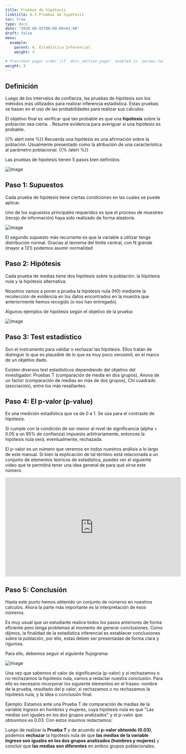 ```yaml
---
title: Pruebas de hipótesis
linktitle: 6.3 Pruebas de hipótesis
toc: true
type: docs
date: "2020-08-05T00:00:00+01:00"
draft: false
menu:
  example:
    parent: 6. Estadística Inferencial
    weight: 3

# Prev/next pager order (if `docs_section_pager` enabled in `params.toml`)
weight: 3
---
```


## Definición

Luego de los intervalos de confianza, las pruebas de hipótesis son los métodos más utilizados para realizar inferencia estadística. Estas pruebas se basan en el uso de las probabilidades para realizar sus cálculos. 

El objetivo final es verificar qué tan probable es que una **hipótesis** sobre la población sea cierta. . Resume evidencia para averiguar si una hipótesis es probable.

{{% alert note %}}
Recuerda una hipótesis es una afirmación sobre la población. Usualmente presentado como la atribución de una característica al parámetro poblacional. 
{{% /alert %}}

Las pruebas de hipótesis tienen 5 pasos bien definidos:

![Image](/cursos/6-3-1.jpg)

## Paso 1: Supuestos

Cada prueba de hipótesis tiene ciertas condiciones en las cuales se puede aplicar.

Uno de los supuestos principales requeridos es que el proceso de muestreo (recojo de información) haya sido realizado de forma aleatoria. 

![Image](/cursos/6-3-2.jpg)

El segundo supuesto más recurrente es que la variable a utilizar tenga distribución normal.  Gracias al teorema del límite central, con N grande (mayor a 121) podemos asumir normalidad

## Paso 2: Hipótesis

Cada prueba de medias tiene dos hipótesis sobre la población: la hipótesis nula y la hipótesis alternativa.

Nosotros vamos a poner a prueba la hipótesis nula (H0) mediante la recolección de evidencia en los datos encontrados en la muestra que anteriormente hemos recogido (o nos han entregado).

Algunos ejemplos de hipótesis según el objetivo de la prueba:

![Image](/cursos/6-3-3.jpg)

## Paso 3: Test estadístico

Son el instrumento para validar o rechazar las hipótesis. Ellos tratan de distinguir lo que es plausible de lo que es muy poco verosímil, en el marco de un objetivo dado.

Existen diversos test estadísticos dependiendo del objetivo del investigador: Pruebas T (comparación de media en dos grupos), Anova de un factor (comparación de medias en más de dos grupos), Chi cuadrado (asociación), entre los más resaltantes. 


## Paso 4: El p-valor (p-value)

Es una medición estadística que va de 0 a 1. Se usa para el contraste de hipótesis.

Si cumple con la condición de ser menor al nivel de significancia (alpha = 0.05 a un 95% de confianza) impuesto arbitrariamente, entonces la hipótesis nula será, eventualmente, rechazada.

El p-valor es un número que veremos en todos nuestros análisis a lo largo de este manual. Si bien la explicación de tal término está relacionada a un conjunto de elementos teóricos de estadística, puedes ver el siguiente video que te permitirá tener una idea general de para qué sirve este número. 

<iframe width="560" height="315" src="https://www.youtube.com/embed/ibmjzFv4K1Y" frameborder="0" allow="accelerometer; autoplay; encrypted-media; gyroscope; picture-in-picture" allowfullscreen></iframe>

## Paso 5: Conclusión

Hasta este punto hemos obtenido un conjunto de números en nuestros calculos. Ahora la parte más importante es la interpretación de esos números. 

Es muy usual que un estudiante realice todos los pasos anteriores de forma eficiente pero tenga problemas al momento de generar conclusiones. Como dijimos, la finalidad de la estadística inferencial es establecer conclusiones sobre la población, por ello, estas deben ser presentadas de forma clara y rigurosa. 

Para ello, debemos seguir el siguiente flujograma:

![Image](/cursos/6-3-4.jpg)

Una vez que sabemos el valor de significancia (p-valor) y si rechazamos o no rechazamos la hipótesis nula, vamos a redactar nuestra conclusión. Para ello es necesario incorporar los siguiente elementos en el fraseo: nombre de la prueba, resultado del p valor, si rechazamos o no rechazamos la hipótesis nula, y la idea o conclusión final. 

Ejemplo: Estamos ante una Prueba T de comparación de medias de la variable *Ingreso* en hombres y mujeres, cuya hipótesis nula es que "Las medias son iguales en los dos grupos analizados" y el p-valor que obtuvimos es 0.03. Con estos insumos redactamos:

Luego de realizar la **Prueba T** y de acuerdo al **p-valor obtenido (0.03)**, podemos **rechazar** la hipótesis nula de que **las medias de la variable Ingreso son iguales en los dos grupos analizados (hombres y mujeres)** y concluir que **las medias son diferentes** en ambos grupos poblacionales. 
